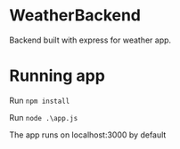 # WeatherBackend
Backend built with express for weather app.

# Running app
Run `npm install`

Run `node .\app.js`

The app runs on localhost:3000 by default
